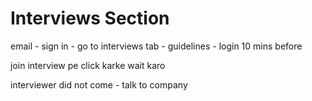 # Interviews Section

email - sign in - go to interviews tab - guidelines - login 10 mins before

join interview pe click karke wait karo 

interviewer did not come - talk to company

